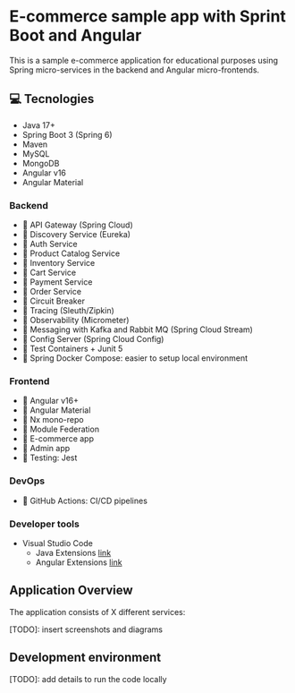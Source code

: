 # E-commerce sample app with Sprint Boot and Angular

This is a sample e-commerce application for educational purposes using Spring micro-services in the backend and Angular micro-frontends.

## 💻 Tecnologies

- Java 17+
- Spring Boot 3 (Spring 6)
- Maven
- MySQL
- MongoDB
- Angular v16
- Angular Material

### Backend

- 🚧 API Gateway (Spring Cloud)
- 🚧 Discovery Service (Eureka)
- 🚧 Auth Service
- 🚧 Product Catalog Service
- 🚧 Inventory Service
- 🚧 Cart Service
- 🚧 Payment Service
- 🚧 Order Service
- 🚧 Circuit Breaker
- 🚧 Tracing (Sleuth/Zipkin)
- 🚧 Observability (Micrometer)
- 🚧 Messaging with Kafka and Rabbit MQ (Spring Cloud Stream)
- 🚧 Config Server (Spring Cloud Config)
- 🚧 Test Containers + Junit 5
- 🚧 Spring Docker Compose: easier to setup local environment

### Frontend

- 🚧 Angular v16+
- 🚧 Angular Material
- 🚧 Nx mono-repo
- 🚧 Module Federation
- 🚧 E-commerce app
- 🚧 Admin app
- 🚧 Testing: Jest

### DevOps

- 🚧 GitHub Actions: CI/CD pipelines

### Developer tools

- Visual Studio Code
  - Java Extensions [link](https://marketplace.visualstudio.com/items?itemName=loiane.java-spring-extension-pack)
  - Angular Extensions [link](https://marketplace.visualstudio.com/items?itemName=loiane.angular-extension-pack)

## Application Overview

The application consists of X different services:

[TODO]: insert screenshots and diagrams

## Development environment

[TODO]: add details to run the code locally

